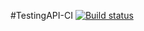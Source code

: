 #TestingAPI-CI [![Build status](https://ci.appveyor.com/api/projects/status/ftins00jf8phqobj?svg=true)](https://ci.appveyor.com/project/Purpurova-k/testingapi-ci)
